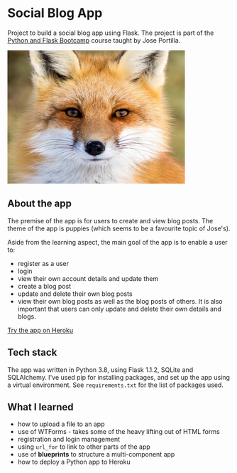 # Social Blog App


Project to build a social blog app using Flask. The project is part of the [Python and Flask Bootcamp](https://www.udemy.com/course/python-and-flask-bootcamp-create-websites-using-flask/learn/lecture/11440740#content) course taught by Jose Portilla.

<p>
  <img src="./puppycompanyblog/static/profile_pics/default_profile.png" title="Fox" alt="A fox is like a puppy" width="400" height="300"/>
</p>


## About the app
The premise of the app is for users to create and view blog posts. The theme of the app is puppies (which seems to be a favourite topic of Jose's).

Aside from the learning aspect, the main goal of the app is to enable a user to:
* register as a user
* login
* view their own account details and update them
* create a blog post
* update and delete their own blog posts
* view their own blog posts as well as the blog posts of others.
It is also important that users can only update and delete their own details and blogs.

[Try the app on Heroku](https://flask-puppy-blog.herokuapp.com)

## Tech stack
The app was written in Python 3.8, using Flask 1.1.2, SQLite and SQLAlchemy. I've used pip for installing packages, and set up the app using a virtual environment. See `requirements.txt` for the list of packages used.

## What I learned
* how to upload a file to an app
* use of WTForms - takes some of the heavy lifting out of HTML forms
* registration and login management
* using `url_for` to link to other parts of the app
* use of __blueprints__ to structure a multi-component app
* how to deploy a Python app to Heroku
